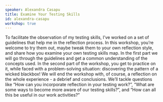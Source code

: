 ```yaml
---
speaker: Alexandra Casapu
title: Examine Your Testing Skills
id: alexandra-casapu
workshop: true
---
```

To facilitate the observation of my testing skills, I’ve worked on a set of guidelines that help me in the reflection process.
In this workshop, you’re welcome to try them out, maybe tweak them to your own reflection style, and share how you examine your own testing skills map.
In the first part we will go through the guidelines and get a common understanding of the concepts used. In the second part of the workshop, you get to practice on it, while faced with a problem-solving situation: discovering the pattern of a wicked blackbox!
We will end the workshop with, of course, a reflection on the whole experience - a debrief and conclusions. We’ll tackle questions like “How can you incorporate reflection in your testing work?”, “What are some ways to become more aware of our testing skills?”, and “How can all this be useful in our work activities?”
